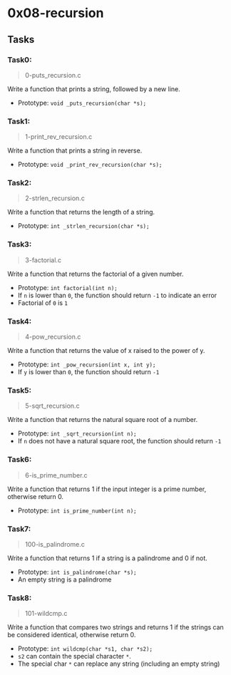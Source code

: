 # 0x08-recursion

## Tasks

### Task0:
> 0-puts_recursion.c

Write a function that prints a string, followed by a new line.
* Prototype: `void _puts_recursion(char *s);`

### Task1:
> 1-print_rev_recursion.c

Write a function that prints a string in reverse.

* Prototype: `void _print_rev_recursion(char *s);`

### Task2:
> 2-strlen_recursion.c

Write a function that returns the length of a string.

* Prototype: `int _strlen_recursion(char *s);`

### Task3:
> 3-factorial.c

Write a function that returns the factorial of a given number.

* Prototype: `int factorial(int n);`
* If `n` is lower than `0`, the function should return `-1` to indicate an error
* Factorial of `0` is `1`

### Task4:
> 4-pow_recursion.c

Write a function that returns the value of x raised to the power of y.

* Prototype: `int _pow_recursion(int x, int y);`
* If `y` is lower than `0`, the function should return `-1`

### Task5:
> 5-sqrt_recursion.c

Write a function that returns the natural square root of a number.

* Prototype: `int _sqrt_recursion(int n);`
* If `n` does not have a natural square root, the function should return `-1`

### Task6:
> 6-is_prime_number.c

Write a function that returns 1 if the input integer is a prime number, otherwise return 0.

* Prototype: `int is_prime_number(int n);`

### Task7:
> 100-is_palindrome.c

Write a function that returns 1 if a string is a palindrome and 0 if not.

* Prototype: `int is_palindrome(char *s);`
* An empty string is a palindrome

### Task8:
> 101-wildcmp.c

Write a function that compares two strings and returns 1 if the strings can be considered identical, otherwise return 0.

* Prototype: `int wildcmp(char *s1, char *s2);`
* `s2` can contain the special character `*`.
* The special char `*` can replace any string (including an empty string)
